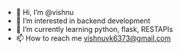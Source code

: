 - 👋 Hi, I’m @vishnu
- 👀 I’m interested in backend development
- 🌱 I’m currently learning python, flask, RESTAPIs
- 📫 How to reach me vishnuvk6373@gmail.com

<!---
vishnu-46/vishnu-46 is a ✨ special ✨ repository because its `README.md` (this file) appears on your GitHub profile.
You can click the Preview link to take a look at your changes.
--->
